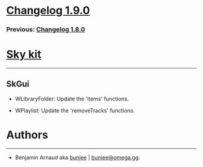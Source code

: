 # [Changelog 1.9.0](http://omega.gg/Sky/changes/1.9.0.html)

### Previous: [Changelog 1.8.0](1.8.0.html)

# [Sky kit](http://omega.gg/Sky)
---

## SkGui

- WLibraryFolder: Update the 'items' functions.

- WPlaylist: Update the 'removeTracks' functions.


# Authors
---

- Benjamin Arnaud aka [bunjee](http://bunjee.me) | <bunjee@omega.gg>.
